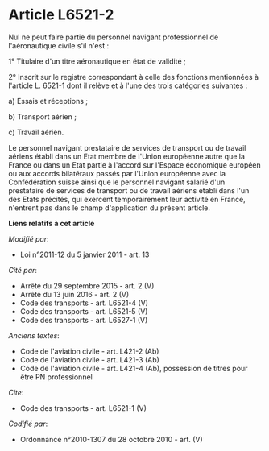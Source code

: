 # Article L6521-2

Nul ne peut faire partie du personnel navigant professionnel de l'aéronautique civile s'il n'est : 

1° Titulaire d'un titre aéronautique en état de validité ; 

2° Inscrit sur le registre correspondant à celle des fonctions mentionnées à l'article L. 6521-1 dont il relève et à l'une
des trois catégories suivantes : 

a) Essais et réceptions ; 

b) Transport aérien ; 

c) Travail aérien. 

Le personnel navigant prestataire de services de transport ou de travail aériens établi dans un Etat membre de l'Union
européenne autre que la France ou dans un Etat partie à l'accord sur l'Espace économique européen ou aux accords bilatéraux
passés par l'Union européenne avec la Confédération suisse ainsi que le personnel navigant salarié d'un prestataire de
services de transport ou de travail aériens établi dans l'un des Etats précités, qui exercent temporairement leur activité en
France, n'entrent pas dans le champ d'application du présent article.

**Liens relatifs à cet article**

_Modifié par_:

  - Loi n°2011-12 du 5 janvier 2011 - art. 13

_Cité par_:

  - Arrêté du 29 septembre 2015 - art. 2 (V)
  - Arrêté du 13 juin 2016 - art. 2 (V)
  - Code des transports - art. L6521-4 (V)
  - Code des transports - art. L6521-5 (V)
  - Code des transports - art. L6527-1 (V)

_Anciens textes_:

  - Code de l'aviation civile - art. L421-2 (Ab)
  - Code de l'aviation civile - art. L421-3 (Ab)
  - Code de l'aviation civile - art. L421-4 (Ab), possession de titres pour être PN professionnel

_Cite_:

  - Code des transports - art. L6521-1 (V)

_Codifié par_:

  - Ordonnance n°2010-1307 du 28 octobre 2010 - art. (V)
